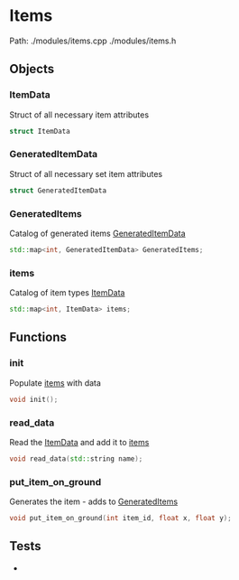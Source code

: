 # Items
Path: ./modules/items.cpp   ./modules/items.h


## Objects

### ItemData
Struct of all necessary item attributes
```c++
struct ItemData
```

### GeneratedItemData
Struct of all necessary set item attributes
```c++
struct GeneratedItemData
```

### GeneratedItems
Catalog of generated items [GeneratedItemData](items.md#GeneratedItemData)
```c++
std::map<int, GeneratedItemData> GeneratedItems;
```

### items
Catalog of item types [ItemData](items.md#ItemData)
```c++
std::map<int, ItemData> items;
```

## Functions
### init
Populate [items](items.md#items) with data
```c++
void init();
```

### read_data
Read the [ItemData](items.md#ItemData) and add it to [items](items.md#items)
```c++
void read_data(std::string name);
```

### put_item_on_ground
Generates the item - adds to [GeneratedItems](items.md#GeneratedItems)
```c++
void put_item_on_ground(int item_id, float x, float y);
```



## Tests
-
